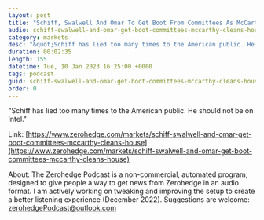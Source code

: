 ```yaml
---
layout: post
title: "Schiff, Swalwell And Omar To Get Boot From Committees As McCarthy Cleans House"
audio: schiff-swalwell-and-omar-get-boot-committees-mccarthy-cleans-house-0
category: markets
desc: "&quot;Schiff has lied too many times to the American public. He should not be on Intel.&quot;"
duration: 00:02:35
length: 155
datetime: Tue, 10 Jan 2023 16:25:00 +0000
tags: podcast
guid: schiff-swalwell-and-omar-get-boot-committees-mccarthy-cleans-house-0
order: 0
---
```

&quot;Schiff has lied too many times to the American public. He should not be on Intel.&quot;

Link: [https://www.zerohedge.com/markets/schiff-swalwell-and-omar-get-boot-committees-mccarthy-cleans-house](https://www.zerohedge.com/markets/schiff-swalwell-and-omar-get-boot-committees-mccarthy-cleans-house)

About: The Zerohedge Podcast is a non-commercial, automated program, designed to give people a way to get news from Zerohedge in an audio format.  I am actively working on tweaking and improving the setup to create a better listening experience (December 2022).  Suggestions are welcome: [zerohedgePodcast@outlook.com](mailto:zerohedgePodcast@outlook.com)